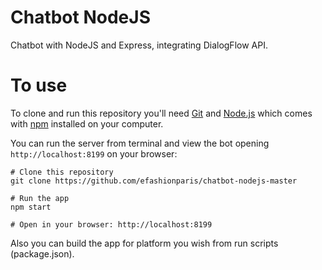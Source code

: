 # Chatbot NodeJS

Chatbot with NodeJS and Express, integrating DialogFlow API. 

# To use
To clone and run this repository you'll need [Git](https://git-scm.com) and [Node.js](https://nodejs.org/en/download/) which comes with [npm](http://npmjs.com) installed on your computer. 

You can run the server from terminal and view the bot opening `http://localhost:8199` on your browser:
~~~~
# Clone this repository
git clone https://github.com/efashionparis/chatbot-nodejs-master

# Run the app
npm start

# Open in your browser: http://localhost:8199
~~~~

Also you can build the app for platform you wish from run scripts (package.json).